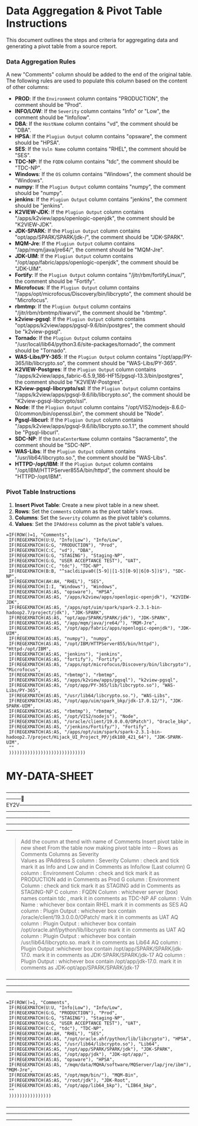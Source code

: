 # Data Aggregation & Pivot Table Instructions

This document outlines the steps and criteria for aggregating data and generating a pivot table from a source report.

### Data Aggregation Rules

A new "Comments" column should be added to the end of the original table. The following rules are used to populate this column based on the content of other columns:

* **PROD**: If the `Environment` column contains "PRODUCTION", the comment should be "Prod".
* **INFO/LOW**: If the `Severity` column contains "Info" or "Low", the comment should be "Info/low".
* **DBA**: If the `HostName` column contains "vd", the comment should be "DBA".
* **HPSA**: If the `Plugiun Output` column contains "opsware", the comment should be "HPSA".
* **SES**: If the `Vuln Name` column contains "RHEL", the comment should be "SES".
* **TDC-NP**: If the `FQDN` column contains "tdc", the comment should be "TDC-NP".
* **Windows**: If the `OS` column contains "Windows", the comment should be "Windows".
* **numpy**: If the `Plugiun Output` column contains "numpy", the comment should be "numpy".
* **jenkins**: If the `Plugiun Output` column contains "jenkins", the comment should be "jenkins".
* **K2VIEW-JDK**: If the `Plugiun Output` column contains "/apps/k2view/apps/openlogic-openjdk", the comment should be "K2VIEW-JDK".
* **JDK-SPARK**: If the `Plugiun Output` column contains "opt/app/SPARK/SPARK/jdk-/", the comment should be "JDK-SPARK".
* **MQM-Jre**: If the `Plugiun Output` column contains "/app/mqm/java/jre64/", the comment should be "MQM-Jre".
* **JDK-UIM**: If the `Plugiun Output` column contains "/opt/app/fabric/apps/openlogic-openjdk", the comment should be "JDK-UIM".
* **Fortify**: If the `Plugiun Output` column contains "/jitr/rbm/fortifyLinux/", the comment should be "Fortify".
* **Microfocus**: If the `Plugiun Output` column contains "/apps/opt/microfocus/Discovery/bin/libcrypto", the comment should be "Microfocus".
* **rbmtmp**: If the `Plugiun Output` column contains "/jitr/rbm/rbmtmp/tiwarvi/", the comment should be "rbmtmp".
* **k2view-pgsql**: If the `Plugiun Output` column contains "opt/apps/k2view/apps/pgsql-9.6/bin/postgres", the comment should be "k2view-pgsql".
* **Tornado**: If the `Plugiun Output` column contains "/usr/local/lib64/python3.6/site-packages/tornado", the comment should be "Tornado".
* **WAS-Libs/PY-365**: If the `Plugiun Output` column contains "/opt/app/PY-365/lib/libcrypto.so", the comment should be "WAS-Libs/PY-365".
* **K2VIEW-Postgres**: If the `Plugiun Output` column contains "/apps/k2view/apps_fabric-6.5.9_186-HF15/pgsql-13.3/bin/postgres", the comment should be "K2VIEW-Postgres".
* **K2view-pgsql-libcrypto/ssl**: If the `Plugiun Output` column contains "/apps/k2view/apps/pgsql-9.6/lib/libcrypto.so", the comment should be "K2view-pgsql-libcrypto/ssl".
* **Node**: If the `Plugiun Output` column contains "/opt/VIS2/nodejs-8.6.0-0/common/bin/openssl.bin", the comment should be "Node".
* **Pgsql-libcurl**: If the `Plugiun Output` column contains "/apps/k2view/apps/pgsql-9.6/lib/libcrypto.so.1.1", the comment should be "Pgsql-libcurl".
* **SDC-NP**: If the `DataCenterName` column contains "Sacramento", the comment should be "SDC-NP".
* **WAS-Libs**: If the `Plugiun Output` column contains "/usr/lib64/libcrypto.so.", the comment should be "WAS-Libs".
* **HTTPD-/opt/IBM**: If the `Plugiun Output` column contains "/opt/IBM/HTTPServer855A/bin/httpd", the comment should be "HTTPD-/opt/IBM".

### Pivot Table Instructions

1.  **Insert Pivot Table**: Create a new pivot table in a new sheet.
2.  **Rows**: Set the `Comments` column as the pivot table's rows.
3.  **Columns**: Set the `Severity` column as the pivot table's columns.
4.  **Values**: Set the `IPAddress` column as the pivot table's values.



```
=IF(ROW()=1, "Comments",
 IF(REGEXMATCH(U:U, "Info|Low"), "Info/Low",
 IF(REGEXMATCH(G:G, "PRODUCTION"), "Prod",
 IF(REGEXMATCH(C:C, "vd"), "DBA",
 IF(REGEXMATCH(G:G, "STAGING"), "Staging-NP",
 IF(REGEXMATCH(G:G, "USER ACCEPTANCE TEST"), "UAT",
 IF(REGEXMATCH(C:C, "tdc"), "TDC-NP",
 IF(REGEXMATCH(B:B, "^sacldiipva0([5-9]|[1-5][0-9]|6[0-5])$"), "SDC-NP",
 IF(REGEXMATCH(AH:AH, "RHEL"), "SES",
 IF(REGEXMATCH(I:I, "Windows"), "Windows",
 IF(REGEXMATCH(AS:AS, "opsware"), "HPSA",
 IF(REGEXMATCH(AS:AS, "/apps/k2view/apps/openlogic-openjdk"), "K2VIEW-JDK",
 IF(REGEXMATCH(AS:AS, "/apps/opt/uim/spark/spark-2.3.1-bin-hadoop2.7/project/jdk"), "JDK-SPARK",
 IF(REGEXMATCH(AS:AS, "opt/app/SPARK/SPARK/jdk"), "JDK-SPARK",
 IF(REGEXMATCH(AS:AS, "/app/mqm/java/jre64/"), "MQM-Jre",
 IF(REGEXMATCH(AS:AS, "/opt/app/fabric/apps/openlogic-openjdk"), "JDK-UIM",
 IF(REGEXMATCH(AS:AS, "numpy"), "numpy",
 IF(REGEXMATCH(AS:AS, "/opt/IBM/HTTPServer855/bin/httpd"), "Httpd-/opt/IBM",
 IF(REGEXMATCH(AS:AS, "jenkins"), "jenkins",
 IF(REGEXMATCH(AS:AS, "fortify"), "Fortify",
 IF(REGEXMATCH(AS:AS, "/apps/opt/microfocus/Discovery/bin/libcrypto"), "Microfocus",
 IF(REGEXMATCH(AS:AS, "rbmtmp"), "rbmtmp",
 IF(REGEXMATCH(AS:AS, "/apps/k2view/apps/pgsql"), "k2view-pgsql",
 IF(REGEXMATCH(AS:AS, "/opt/app/PY-365/lib/libcrypto.so"), "WAS-Libs/PY-365",
 IF(REGEXMATCH(AS:AS, "/usr/lib64/libcrypto.so."), "WAS-Libs",
 IF(REGEXMATCH(AS:AS, "/opt/app/uim/spark_bkp/jdk-17.0.12/"), "JDK-SPARK-UIM",
 IF(REGEXMATCH(AS:AS, "rbmtmp"), "rbmtmp",
 IF(REGEXMATCH(AS:AS, "/opt/VIS2/nodejs"), "Node",
 IF(REGEXMATCH(AS:AS, "/oracle/client/19.0.0.0/OPatch"), "Oracle_bkp",
 IF(REGEXMATCH(AS:AS, "/jenkins/Fortify/"), "Fortify",
 IF(REGEXMATCH(AS:AS, "/apps/opt/uim/spark/spark-2.3.1-bin-hadoop2.7/project/Hijack_UI_Project_PP/jdk180_421_64"), "JDK-SPARK-UIM",
 ""
 )))))))))))))))))))))))))))))
```



# MY-DATA-SHEET


──────────────────────────────────────────────────────📄EY2V───────────────────────────────────────────────────────────
──────────────────────────────────────────────────────────────────────────────────────────────────────────────────────
> Add the coumn at thend with name of Comments 
> Insert pivot table in new sheet 
> From the table now making pivot table into 
─ Rows as Comments 
  Columns as Severity	
  Values as IPAddress
> S column : Severity Column :  check and tick mark it as Info and Low and in Comments as Info/low (Last column)
> G column : Environment Column : check and tick mark it as PRODUCTION add in Comments as Prod 
> G column : Environment Column : check and tick mark it as STAGING add in Comments as STAGING-NP 
> C column : FQDN Column : whichever server (box) names contain tdc , mark it in comments as TDC-NP
> AF column : Vuln Name : whichever box contain RHEL  mark it in comments as SES
> AQ column : Plugin Output : whichever box contain  /oracle/client/19.3.0.0.0/OPatch/  mark it in comments as UAT 
> AQ column : Plugin Output : whichever box contain  /opt/oracle.ahf/python/lib/libcrypto  mark it in comments as UAT
> AQ column : Plugin Output : whichever box contain  /usr/lib64/libcrypto.so.  mark it in comments as Lib64 
>  AQ column : Plugin Output :whichever box contain  /opt/app/SPARK/SPARK/jdk-17.0.  mark it in comments as JDK-SPARK/SPARK/jdk-17
> AQ column : Plugin Output : whichever box contain  /opt/app/jdk-17.0. mark it in comments as JDK-opt/app/SPARK/SPARK/jdk-17

──────────────────────────────────────────────────────────────────────────────────────────────────────────────────────

```
=IF(ROW()=1, "Comments",
 IF(REGEXMATCH(U:U, "Info|Low"), "Info/Low",
 IF(REGEXMATCH(G:G, "PRODUCTION"), "Prod",
 IF(REGEXMATCH(G:G, "STAGING"), "Staging-NP",
 IF(REGEXMATCH(G:G, "USER ACCEPTANCE TEST"), "UAT",
 IF(REGEXMATCH(C:C, "tdc"), "TDC-NP",
 IF(REGEXMATCH(AH:AH, "RHEL"), "SES",
 IF(REGEXMATCH(AS:AS, "/opt/oracle.ahf/python/lib/libcrypto"), "HPSA",
 IF(REGEXMATCH(AS:AS, "/usr/lib64/libcrypto.so"), "Lib64",
 IF(REGEXMATCH(AS:AS, "/opt/app/SPARK/SPARK/jdk"), "JDK-SPARK",
 IF(REGEXMATCH(AS:AS, "/opt/app/jdk"), "JDK-opt/app/",
 IF(REGEXMATCH(AS:AS, "opsware"), "HPSA",
 IF(REGEXMATCH(AS:AS, "/mqm/data/MQHA/software/MQServer/lap/jre/ibm"), "MQM-Jre",
 IF(REGEXMATCH(AS:AS, "/opt/mqm/bin/"), "MQM-Bin",
 IF(REGEXMATCH(AS:AS, "/root/jdk"), "JDK-Root",
 IF(REGEXMATCH(AS:AS, "/opt/app/lib64_bkp"), "LIB64_bkp",
 ""
 ))))))))))))))))
```

──────────────────────────────────────────────────────────────────────────────────────────────────────────────────────

















